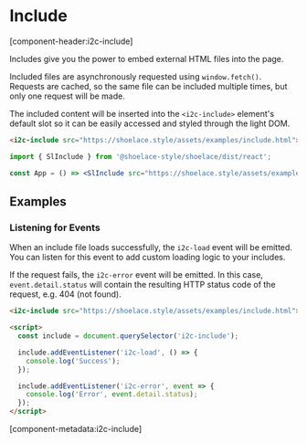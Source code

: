 # Include

[component-header:i2c-include]

Includes give you the power to embed external HTML files into the page.

Included files are asynchronously requested using `window.fetch()`. Requests are cached, so the same file can be included multiple times, but only one request will be made.

The included content will be inserted into the `<i2c-include>` element's default slot so it can be easily accessed and styled through the light DOM.

```html preview
<i2c-include src="https://shoelace.style/assets/examples/include.html"></i2c-include>
```

```jsx react
import { SlInclude } from '@shoelace-style/shoelace/dist/react';

const App = () => <SlInclude src="https://shoelace.style/assets/examples/include.html" />;
```

## Examples

### Listening for Events

When an include file loads successfully, the `i2c-load` event will be emitted. You can listen for this event to add custom loading logic to your includes.

If the request fails, the `i2c-error` event will be emitted. In this case, `event.detail.status` will contain the resulting HTTP status code of the request, e.g. 404 (not found).

```html
<i2c-include src="https://shoelace.style/assets/examples/include.html"></i2c-include>

<script>
  const include = document.querySelector('i2c-include');

  include.addEventListener('i2c-load', () => {
    console.log('Success');
  });

  include.addEventListener('i2c-error', event => {
    console.log('Error', event.detail.status);
  });
</script>
```

[component-metadata:i2c-include]
